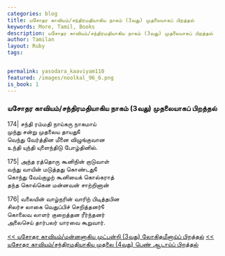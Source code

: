 ```yaml
---  
categories: blog  
title: யசோதர காவியம்/சந்திரமதியாகிய நாகம் (3வது) முதலையாகப் பிறத்தல்
keywords: More, Tamil, Books  
description: யசோதர காவியம்/சந்திரமதியாகிய நாகம் (3வது) முதலையாகப் பிறத்தல்
author: Tamilan  
layout: Ruby  
tags:     


permalink: yasodara_kaaviyam110  
featured: /images/noolkal_96_6.png  
is_book: 1
---  
```



### யசோதர காவியம்/சந்திரமதியாகிய நாகம் (3வது) முதலையாகப் பிறத்தல்

174| சந்தி ரம்மதி நாய்கரு நாகமாய்  
முந்து சன்று முதலைய தாயது¢  
வெந்து வேர்த்தின மீனை விழுங்குவான  
உந்தி யுந்தி யுளைந்திடு போழ்தினில்.

175| அந்த ரத்தொரு கூனிநின் றாடுவாள்  
வந்து வாயின் மடுத்தது கொண்டது¢  
கொந்து வேய்குழற் கூனியைக் கொல்கராத்  
தந்த கொல்கென மன்னவன் சாற்றினான்

176| வலையின் வாழ்நரின் வாரிற் பிடித்தபின  
சிலர்ச லாகை வெதுப்பிச் செறித்தனர்¢  
கொலைவ லாளர் குறைத்தன ரீர்ந்தனர்  
அலைசெய் தார்பலர் யாரவை கூறுவார்.

[<< யசோதர காவியம்/மன்னனாகிய முட்பன்றி (3வது) லோகிதமீனாய்ப் பிறத்தல்](yasodara_kaaviyam109) [<< யசோதர காவியம்/சந்திரமதியாகிய முதலை (4வது) பெண் ஆடாய்ப் பிறத்தல்](yasodara_kaaviyam111)


